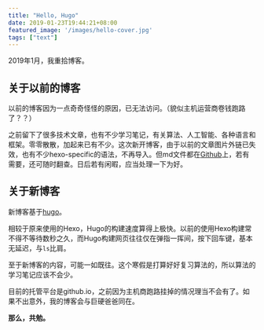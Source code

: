 ```yaml
---
title: "Hello, Hugo"
date: 2019-01-23T19:44:21+08:00
featured_image: '/images/hello-cover.jpg'
tags: ["text"]
---
```


2019年1月，我重拾博客。

<!--more-->

## 关于以前的博客

以前的博客因为一点奇奇怪怪的原因，已无法访问。（貌似主机运营商卷钱跑路了？？）

之前留下了很多技术文章，也有不少学习笔记，有关算法、人工智能、各种语言和框架。零零散散，加起来已有不少。这次新开博客，由于以前的文章图片外链已失效，也有不少hexo-specific的语法，不再导入。但md文件都在[Github](https://github.com/linyxus/linro-hexo)上，若有需要，还可随时翻查。日后若有闲暇，应当处理一下为好。

## 关于新博客

新博客基于[hugo](https://gohugo.io)。

相较于原来使用的Hexo，Hugo的构建速度算得上极快。以前的使用Hexo构建常不得不等待数秒之久，而Hugo构建网页往往仅在弹指一挥间，按下回车键，基本无延迟，与`ls`比肩。

至于新博客的内容，可能一如既往。这个寒假是打算好好复习算法的，所以算法的学习笔记应该不会少。

目前的托管平台是github.io，之前因为主机商跑路挂掉的情况理当不会有了。如果不出意外，我的博客会与巨硬爸爸同在。

**那么，共勉。**
